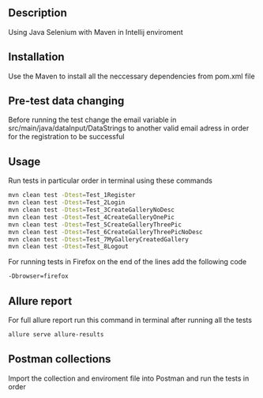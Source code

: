## Description

Using Java Selenium with Maven in Intellij enviroment

## Installation

Use the Maven to install all the neccessary dependencies from pom.xml file

## Pre-test data changing

Before running the test change the email variable in src/main/java/dataInput/DataStrings to another valid email adress in order for the registration to be successful

## Usage

Run tests in particular order in terminal using these commands

```bash
mvn clean test -Dtest=Test_1Register
mvn clean test -Dtest=Test_2Login
mvn clean test -Dtest=Test_3CreateGalleryNoDesc
mvn clean test -Dtest=Test_4CreateGalleryOnePic
mvn clean test -Dtest=Test_5CreateGalleryThreePic
mvn clean test -Dtest=Test_6CreateGalleryThreePicNoDesc
mvn clean test -Dtest=Test_7MyGalleryCreatedGallery
mvn clean test -Dtest=Test_8Logout
```

For running tests in Firefox on the end of the lines add the following code

```bash
-Dbrowser=firefox
```

## Allure report

For full allure report run this command in terminal after running all the tests

```bash
allure serve allure-results
```

## Postman collections

Import the collection and enviroment file into Postman and run the tests in order


